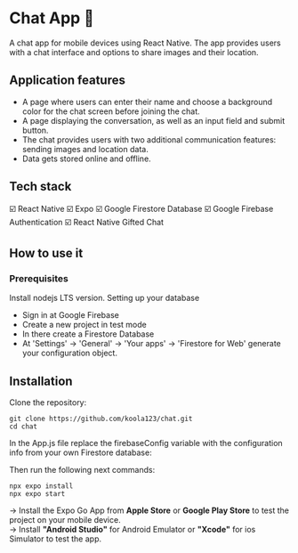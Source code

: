 # Chat App 📲
A chat app for mobile devices using React Native. The app provides users with a chat interface and options to share images and their location.

## Application features
- A page where users can enter their name and choose a background color for the chat screen before joining the chat.
- A page displaying the conversation, as well as an input field and submit button.
- The chat provides users with two additional communication features: sending images and location data.
- Data gets stored online and offline.

## Tech stack
☑️ React Native
☑️ Expo
☑️ Google Firestore Database
☑️ Google Firebase Authentication
☑️ React Native Gifted Chat

## How to use it
### Prerequisites
Install nodejs LTS version.
Setting up your database
- Sign in at Google Firebase
- Create a new project in test mode
- In there create a Firestore Database
- At 'Settings' -> 'General' -> 'Your apps' -> 'Firestore for Web' generate your configuration object.

## Installation
Clone the repository:
````
git clone https://github.com/koola123/chat.git
cd chat

`````
In the App.js file replace the firebaseConfig variable with the configuration info from your own Firestore database:

Then run the following next commands:

````
npx expo install
npx expo start
````
-> Install the Expo Go App from <b>Apple Store</b> or <b>Google Play Store</b> to test the project on your mobile device.<br/>
-> Install <b>"Android Studio"</b> for Android Emulator or <b>"Xcode"</b> for ios Simulator to test the app.
